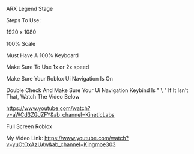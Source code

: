 ARX Legend Stage 

Steps To Use:

1920 x 1080

100% Scale

Must Have A 100% Keyboard

Make Sure To Use 1x or 2x speed

Make Sure Your Roblox Ui Navigation Is On

Double Check And Make Sure Your Ui Navigation Keybind Is " \ " If It Isn't That, Watch The Video Below

https://www.youtube.com/watch?v=aWCd3ZGJZFY&ab_channel=KineticLabs 

Full Screen Roblox

My Video Link: https://www.youtube.com/watch?v=yuOtOxAzUAw&ab_channel=Kingmoe303


